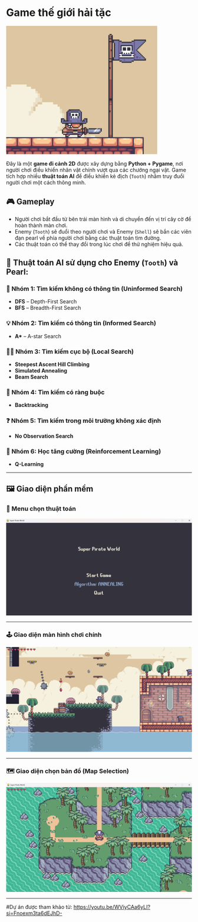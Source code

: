 # Game thế giới hải tặc
![](./img/thumbnail.png)

Đây là một **game đi cảnh 2D** được xây dựng bằng **Python + Pygame**, nơi người chơi điều khiển nhân vật chính vượt qua các chướng ngại vật. Game tích hợp nhiều **thuật toán AI** để điều khiển kẻ địch (`Tooth`)  nhằm truy đuổi người chơi một cách thông minh.

## 🎮 Gameplay

- Người chơi bắt đầu từ bên trái màn hình và di chuyển đến vị trí cây cờ để hoàn thành màn chơi.
- Enemy (`Tooth`) sẽ đuổi theo người chơi và Enemy (`Shell`) sẽ bắn các viên đạn pearl về phía người chơi bằng các thuật toán tìm đường.
- Các thuật toán có thể thay đổi trong lúc chơi để thử nghiệm hiệu quả.

## 🧠 Thuật toán AI sử dụng cho Enemy (`Tooth`) và Pearl:
### 🔎 Nhóm 1: Tìm kiếm không có thông tin (Uninformed Search)
- **DFS** – Depth-First Search
- **BFS** – Breadth-First Search

### 💡 Nhóm 2: Tìm kiếm có thông tin (Informed Search)
- **A\*** – A-star Search

### 🧗‍♂️ Nhóm 3: Tìm kiếm cục bộ (Local Search)
- **Steepest Ascent Hill Climbing**
- **Simulated Annealing**
- **Beam Search**

### 🔁 Nhóm 4: Tìm kiếm có ràng buộc
- **Backtracking**

### ❓ Nhóm 5: Tìm kiếm trong môi trường không xác định
- **No Observation Search**

### 🧠 Nhóm 6: Học tăng cường (Reinforcement Learning)
- **Q-Learning**

---

## 🖼️ Giao diện phần mềm

### 🧭 Menu chọn thuật toán

![Menu chọn thuật toán](./img/Menu_UI.png)

---

### 🕹️ Giao diện màn hình chơi chính

![Giao diện chơi game](./img/GamePlay.png)

---

### 🗺️ Giao diện chọn bản đồ (Map Selection)

![Giao diện chọn map](./img/MapSelection.png)

---


#Dự án được tham khảo từ: https://youtu.be/WViyCAa6yLI?si=Fnoexm3ta6dEJhD-
